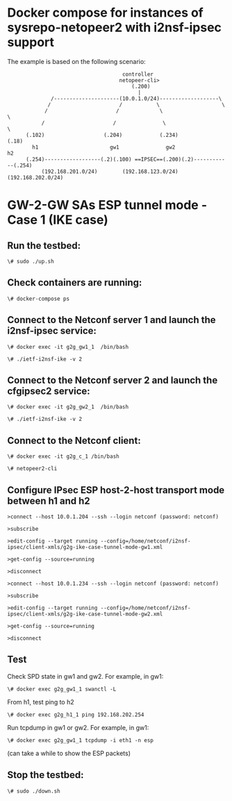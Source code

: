 # Docker compose for instances of sysrepo-netopeer2 with i2nsf-ipsec support

The example is based on the following scenario:



                                         controller 
                                        netopeer-cli>   
                                            (.200)  
                                              |               
                  /---------------------(10.0.1.0/24)-------------------\
                 /                      /           \                    \
                /                      /             \                    \
               /                      /               \                    \
          (.102)                   (.204)            (.234)               (.18)
            h1                       gw1               gw2                  h2
          (.254)------------------(.2)(.100) ==IPSEC==(.200)(.2)------------(.254)
               (192.168.201.0/24)        (192.168.123.0/24)        (192.168.202.0/24)    



# GW-2-GW SAs ESP tunnel mode - Case 1 (IKE case)


## Run the testbed:

`\# sudo ./up.sh`

## Check containers are running:

`\# docker-compose ps`


## Connect to the Netconf server 1 and launch the i2nsf-ipsec service:

`\# docker exec -it g2g_gw1_1  /bin/bash`

`\# ./ietf-i2nsf-ike -v 2`


## Connect to the Netconf server 2 and launch the cfgipsec2 service:

`\# docker exec -it g2g_gw2_1  /bin/bash`

`\# ./ietf-i2nsf-ike -v 2`


## Connect to the Netconf client:

`\# docker exec -it g2g_c_1 /bin/bash`

`\# netopeer2-cli`


## Configure IPsec ESP host-2-host transport mode between h1 and h2

`>connect --host 10.0.1.204 --ssh --login netconf (password: netconf)`

`>subscribe`

`>edit-config --target running --config=/home/netconf/i2nsf-ipsec/client-xmls/g2g-ike-case-tunnel-mode-gw1.xml`

`>get-config --source=running`

`>disconnect`

`>connect --host 10.0.1.234 --ssh --login netconf (password: netconf)`

`>subscribe`

`>edit-config --target running --config=/home/netconf/i2nsf-ipsec/client-xmls/g2g-ike-case-tunnel-mode-gw2.xml`

`>get-config --source=running`

`>disconnect`

## Test

Check SPD state in gw1 and gw2. For example, in gw1:

`\# docker exec g2g_gw1_1 swanctl -L`

From h1, test ping to h2

`\# docker exec g2g_h1_1 ping 192.168.202.254`

Run tcpdump in gw1 or gw2. For example, in gw1:

`\# docker exec g2g_gw1_1 tcpdump -i eth1 -n esp`

(can take a while to show the ESP packets)


## Stop the testbed:

`\# sudo ./down.sh`
